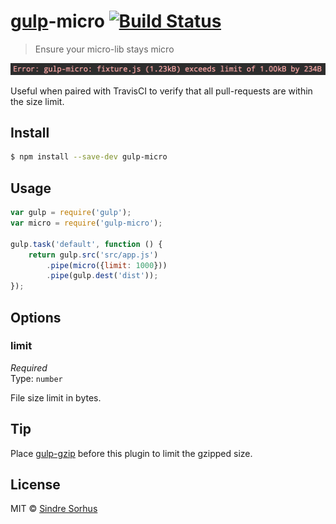 # [gulp](http://gulpjs.com)-micro [![Build Status](https://travis-ci.org/sindresorhus/gulp-micro.svg?branch=master)](https://travis-ci.org/sindresorhus/gulp-micro)

> Ensure your micro-lib stays micro

![](screenshot.png)

Useful when paired with TravisCI to verify that all pull-requests are within the size limit.


## Install

```sh
$ npm install --save-dev gulp-micro
```


## Usage

```js
var gulp = require('gulp');
var micro = require('gulp-micro');

gulp.task('default', function () {
	return gulp.src('src/app.js')
		.pipe(micro({limit: 1000}))
		.pipe(gulp.dest('dist'));
});
```


## Options

### limit

*Required*  
Type: `number`

File size limit in bytes.


## Tip

Place [gulp-gzip](https://github.com/jstuckey/gulp-gzip) before this plugin to limit the gzipped size.


## License

MIT © [Sindre Sorhus](http://sindresorhus.com)
